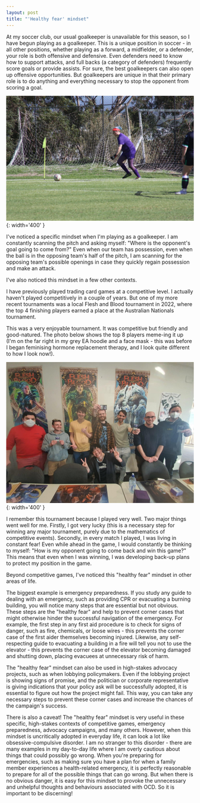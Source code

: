 ```yaml
---  
layout: post  
title: "'Healthy fear' mindset"  
---  
```


At my soccer club, our usual goalkeeper is unavailable for this season, so I have begun playing as a goalkeeper. This is a unique position in soccer - in all other positions, whether playing as a forward, a midfielder, or a defender, your role is both offensive and defensive. Even defenders need to know how to support attacks, and full backs (a category of defenders) frequently score goals or provide assists. For sure, the best goalkeepers can also open up offensive opportunities. But goalkeepers are unique in that their primary role is to do anything and everything necessary to stop the opponent from scoring a goal.  

![me taking a goal kick](/assets/images/ren_goalkick.jpeg){: width='400' }  

I've noticed a specific mindset when I'm playing as a goalkeeper. I am constantly scanning the pitch and asking myself: "Where is the opponent's goal going to come from?" Even when our team has possession, even when the ball is in the opposing team's half of the pitch, I am scanning for the opposing team's possible openings in case they quickly regain possession and make an attack.  

I've also noticed this mindset in a few other contexts.  

I have previously played trading card games at a competitive level. I actually haven't played competitively in a couple of years. But one of my more recent tournaments was a local Flesh and Blood tournament in 2022, where the top 4 finishing players earned a place at the Australian Nationals tournament.  

This was a very enjoyable tournament. It was competitive but friendly and good-natured. The photo below shows the top 8 players meme-ing it up (I'm on the far right in my grey EA hoodie and a face mask - this was before I began feminising hormone replacement therapy, and I look quite different to how I look now!).  

![eight nerds having an enjoyable afternoon](/assets/images/signal-2022-07-23-19-27-38-194.jpg){: width='400' }  

I remember this tournament because I played very well. Two major things went well for me. Firstly, I got very lucky (this is a necessary step for winning any major tournament, purely due to the mathematics of competitive events). Secondly, in every match I played, I was living in constant fear! Even while ahead in the game, I would constantly be thinking to myself: "How is my opponent going to come back and win this game?" This means that even when I was winning, I was developing back-up plans to protect my position in the game.  

Beyond competitive games, I've noticed this "healthy fear" mindset in other areas of life.  

The biggest example is emergency preparedness. If you study any guide to dealing with an emergency, such as providing CPR or evacuating a burning building, you will notice many steps that are essential but not obvious. These steps are the "healthy fear" and help to prevent corner cases that might otherwise hinder the successful navigation of the emergency. For example, the first step in any first aid procedure is to check for signs of danger, such as fire, chemicals, or loose wires - this prevents the corner case of the first aider themselves becoming injured. Likewise, any self-respecting guide to evacuating a building in a fire will tell you not to use the elevator - this prevents the corner case of the elevator becoming damaged and shutting down, placing evacuees at unnecessary risk of harm.  

The "healthy fear" mindset can also be used in high-stakes advocacy projects, such as when lobbying policymakers. Even if the lobbying project is showing signs of promise, and the politician or corporate representative is giving indications that your policy ask will be successfully adopted, it is essential to figure out how the project might fail. This way, you can take any necessary steps to prevent these corner cases and increase the chances of the campaign's success.  

There is also a caveat! The "healthy fear" mindset is very useful in these specific, high-stakes contexts of competitive games, emergency preparedness, advocacy campaigns, and many others. However, when this mindset is uncritically adopted in everyday life, it can look a lot like obsessive-compulsive disorder. I am no stranger to this disorder - there are many examples in my day-to-day life where I am overly cautious about things that could possibly go wrong. When you're preparing for emergencies, such as making sure you have a plan for when a family member experiences a health-related emergency, it is perfectly reasonable to prepare for all of the possible things that can go wrong. But when there is no obvious danger, it is easy for this mindset to provoke the unnecessary and unhelpful thoughts and behaviours associated with OCD. So it is important to be discerning!  

